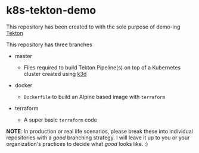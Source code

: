 # k8s-tekton-demo

This repository has been created to with the sole purpose of demo-ing [Tekton](https://tekton.dev)

This repository has three branches

- master

    * Files required to build Tekton Pipeline(s) on top of a Kubernetes cluster created using [k3d](https://github.com/rancher/k3d)

- docker

    * `Dockerfile` to build an Alpine based image with `terraform`

- terraform

    * A super basic `terraform` code

**NOTE**: In production or real life scenarios, please break these into individual repositories with a _good_ branching strategy. I will leave it up to you or your organization's practices to decide what _good_ looks like. :)
